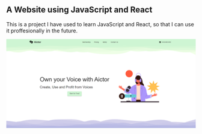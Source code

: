 
## A Website using JavaScript and React

This is a project I have used to learn JavaScript and React, so that I can use it proffesionally in the future.


![Screenshot](WebsiteImage.png)